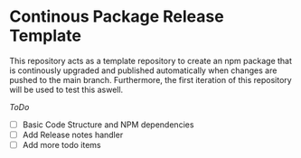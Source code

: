 # Continous Package Release Template
This repository acts as a template repository to create an npm package that is continously upgraded and published automatically when changes are pushed to the main branch.
Furthermore, the first iteration of this repository will be used to test this aswell.

*ToDo*
* [ ] Basic Code Structure and NPM dependencies 
* [ ] Add Release notes handler 
* [ ] Add more todo items
